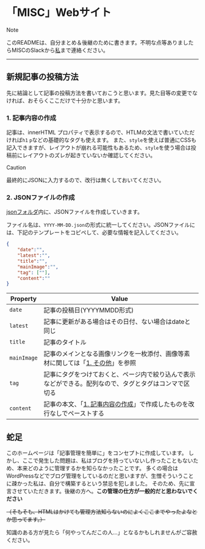 # 「MISC」Webサイト
> [!NOTE]
> このREADMEは、自分まとめ＆後継のために書きます。不明な点等ありましたらMISCのSlackから[私](https://meideninfosystemclub.slack.com/team/U0540L0JFM3)まで連絡ください。
---
## 新規記事の投稿方法
先に結論として記事の投稿方法を書いておこうと思います。見た目等の変更でなければ、おそらくここだけで十分かと思います。

### 1. 記事内容の作成
記事は、innerHTML プロパティで表示するので、HTLMの文法で書いていただければ`h1` `p`などの基礎的なタグも使えます。
また、`style`を使えば普通にCSSも記入できますが、レイアウトが崩れる可能性もあるため、`style`を使う場合は投稿前にレイアウトのズレが起きていないか確認してください。
> [!CAUTION]
> 最終的にJSONに入力するので、改行は無くしておいてください。

### 2. JSONファイルの作成
[jsonフォルダ](https://github.com/shiki-01/misc/tree/main/json)内に、JSONファイルを作成していきます。

ファイル名は、`YYYY-MM-DD.json`の形式に統一してください。JSONファイルには、下記のテンプレートをコピペして、必要な情報を記入してください。

````json
{
    "date":"",
    "latest":"",
    "title":"",
    "mainImage":"",
    "tag": [""],
    "content":""
}
````
| Property | Value |
| --- | --- |
| `date` | 記事の投稿日(YYYYMMDD形式) |
| `latest` | 記事に更新がある場合はその日付、ない場合はdateと同じ |
| `title` | 記事のタイトル |
| `mainImage` | 記事のメインとなる画像リンクを一枚添付、画像等素材に関しては「[1. その他]()」を参照 |
| `tag` | 記事にタグをつけておくと、ページ内で絞り込んで表示などができる。配列なので、タグとタグはコンマで区切る |
| `content` | 記事の本文、「[1. 記事内容の作成](https://github.com/shiki-01/misc/tree/main#1-%E8%A8%98%E4%BA%8B%E5%86%85%E5%AE%B9%E3%81%AE%E4%BD%9C%E6%88%90)」で作成したものを改行なしでペーストする |


## 蛇足
このホームページは「記事管理を簡単に」をコンセプトに作成しています。
しかし、ここで発生した問題は、私はブログを持っていないし作ったこともないため、本来どのように管理するかを知らなかったことです。
多くの場合はWordPressなどでブログ管理をしているのだと思いますが、生憎そういうことに疎かった私は、自分で構築するという禁忌を犯しました。
そのため、先に宣言させていただきます。後継の方へ。**この管理の仕方が一般的だと思わないでください**

~~（そもそも、HTMLはかけても管理方法知らないのによくここまでやったよなとか思ってます。）~~

知識のある方が見たら「何やってんだこの人…」となるかもしれませんがご容赦ください。
